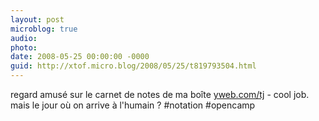 ```yaml
---
layout: post
microblog: true
audio: 
photo: 
date: 2008-05-25 00:00:00 -0000
guid: http://xtof.micro.blog/2008/05/25/t819793504.html
---
```

regard amusé sur le carnet de notes de ma boîte [yweb.com/tj](http://yweb.com/tj) - cool job. mais le jour où on arrive à l'humain ? #notation #opencamp
